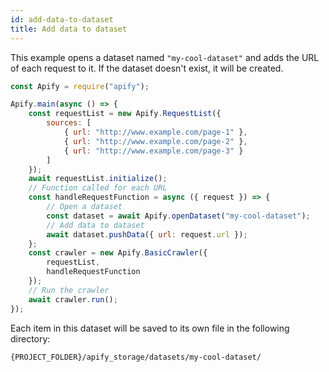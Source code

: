 ```yaml
---
id: add-data-to-dataset
title: Add data to dataset
---
```


This example opens a dataset named `"my-cool-dataset"` and adds the URL of each request to it.
 If the dataset doesn't exist, it will be created.

```javascript
const Apify = require("apify");

Apify.main(async () => {
    const requestList = new Apify.RequestList({
        sources: [
            { url: "http://www.example.com/page-1" },
            { url: "http://www.example.com/page-2" },
            { url: "http://www.example.com/page-3" }
        ]
    });
    await requestList.initialize();
    // Function called for each URL
    const handleRequestFunction = async ({ request }) => {
        // Open a dataset
        const dataset = await Apify.openDataset("my-cool-dataset");
        // Add data to dataset
        await dataset.pushData({ url: request.url });
    };
    const crawler = new Apify.BasicCrawler({
        requestList,
        handleRequestFunction
    });
    // Run the crawler
    await crawler.run();
});
```

Each item in this dataset will be saved to its own file in the following directory:

```bash
{PROJECT_FOLDER}/apify_storage/datasets/my-cool-dataset/
```